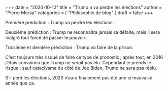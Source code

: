 +++
date        = "2020-10-12"
title       = "Trump a va perdre les élections"
author      = "Pierre Morsa"
categories  = [ "Philosophie de blog" ]
draft       = false
+++

Première prédiction : Trump va perdre les élections.

Deuxième prédiction : Trump ne reconnaîtra jamais sa défaite, mais il sera malgré tout forcé de passer le pouvoir.

Troisième et dernière prédiction : Trump va faire de la prison.

C’est toujours très risqué de faire ce type de pronostic ; après tout, en 2016 j’étais convaincu que Trump ne serait pas élu. Cependant je prends le risque : sauf cataclysme du côté de Joe Biden, Trump ne sera pas réélu.

S’il perd les élections, 2020 n’aura finalement pas été une si mauvaise année que ça.